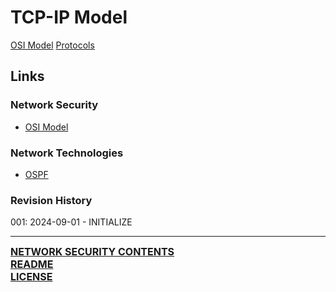 # TCP-IP Model
[OSI Model](https://github.com/ryancranie/cybersecurity-osint/blob/main/Notes/Network%20Security/OSI%20Model.md)
[Protocols](https://github.com/ryancranie/cybersecurity-osint/blob/main/Notes/Network%20Technologies/Protocols.md)

## Links
### Network Security
- [OSI Model](https://github.com/ryancranie/cybersecurity-osint/blob/main/Notes/Network%20Security/OSI%20Model.md)
### Network Technologies
- [OSPF](https://github.com/ryancranie/cybersecurity-osint/blob/main/Notes/Network%20Technologies/OSPF.md)
### Revision History
001: 2024-09-01 - INITIALIZE

---
<font size=3><b>[NETWORK SECURITY CONTENTS](https://github.com/ryancranie/cybersecurity-osint/blob/main/Contents/-%20Network%20Security%20Contents.md)<br>
[README](https://github.com/ryancranie/cybersecurity-osint/blob/main/README.md)<br>
[LICENSE](https://github.com/ryancranie/cybersecurity-osint/blob/main/LICENSE)</b></font>